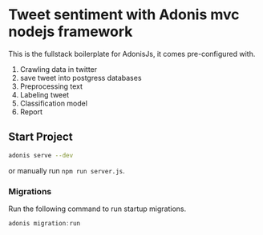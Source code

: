 # Tweet sentiment with Adonis mvc nodejs framework

This is the fullstack boilerplate for AdonisJs, it comes pre-configured with.

1. Crawling data in twitter
2. save tweet into postgress databases
3. Preprocessing text
4. Labeling tweet
5. Classification model
5. Report

## Start Project
```bash
adonis serve --dev
```

or manually run `npm run server.js`.


### Migrations

Run the following command to run startup migrations.

```js
adonis migration:run
```
